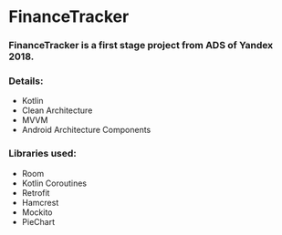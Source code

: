 # FinanceTracker

### FinanceTracker is a first stage project from ADS of Yandex 2018. 

### Details:
  - Kotlin
  - Clean Architecture
  - MVVM
  - Android Architecture Components

### Libraries used:
  - Room
  - Kotlin Coroutines
  - Retrofit
  - Hamcrest
  - Mockito
  - PieChart
